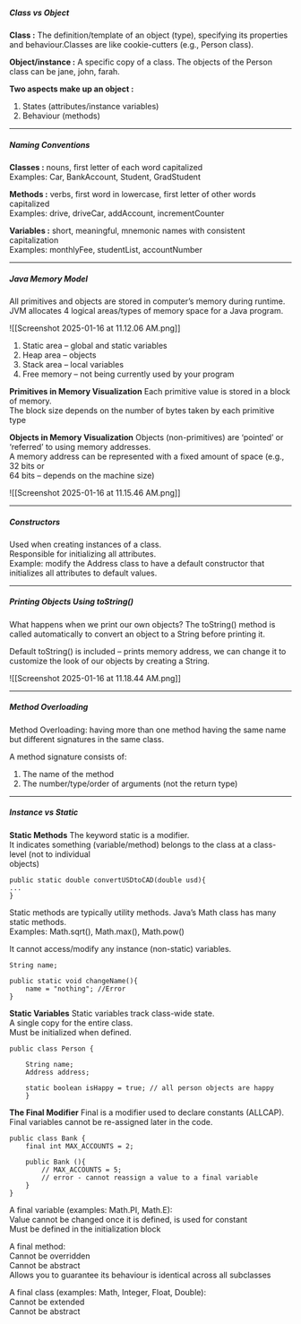 ##### Class vs Object

**Class :**
	The definition/template of an object (type),  specifying its properties and behaviour.Classes are like cookie-cutters (e.g., Person class).

**Object/instance :** 
	A specific copy of a class. The objects of the Person class can be jane, john, farah.


**Two aspects make up an object :**  
1. States (attributes/instance variables)  
2. Behaviour (methods)


---
##### Naming Conventions

**Classes :** nouns, first letter of each word capitalized  
	Examples: Car, BankAccount, Student, GradStudent  

**Methods :** verbs, first word in lowercase, first letter of other words capitalized  
	Examples: drive, driveCar, addAccount, incrementCounter  

**Variables :** short, meaningful, mnemonic names with consistent capitalization  
	Examples: monthlyFee, studentList, accountNumber


---
##### Java Memory Model
All primitives and objects are stored in computer’s memory during runtime.  
JVM allocates 4 logical areas/types of memory space for a Java program.

![[Screenshot 2025-01-16 at 11.12.06 AM.png]]

1. Static area – global and static variables  
2. Heap area – objects  
3. Stack area – local variables  
4. Free memory – not being currently used by your program

**Primitives in Memory Visualization**
Each primitive value is stored in a block of memory.  
The block size depends on the number of bytes taken by each primitive type

**Objects in Memory Visualization**
Objects (non-primitives) are ‘pointed’ or ‘referred’ to using memory addresses.  
A memory address can be represented with a fixed amount of space (e.g., 32 bits or  
64 bits – depends on the machine size)

![[Screenshot 2025-01-16 at 11.15.46 AM.png]]


---
##### Constructors

Used when creating instances of a class.  
Responsible for initializing all attributes.  
	Example: modify the Address class to have a default constructor that initializes all attributes to default values.


---
##### Printing Objects Using toString()

What happens when we print our own objects? The toString() method is called automatically to convert an object to a String before printing it.  

Default toString() is included – prints memory address, we can change it to customize the look of our objects by creating a String.

![[Screenshot 2025-01-16 at 11.18.44 AM.png]]


---
##### Method Overloading

Method Overloading: having more than one method having the same name but different signatures in the same class.

A method signature consists of:  
1. The name of the method  
2. The number/type/order of arguments (not the return type)


---
##### Instance vs Static

**Static Methods**
The keyword static is a modifier.  
It indicates something (variable/method) belongs to the class at a class-level (not to individual  
objects)  

```
public static double convertUSDtoCAD(double usd){  
...  
}
```

Static methods are typically utility methods. Java’s Math class has many static methods.  
	Examples: Math.sqrt(), Math.max(), Math.pow()

It cannot access/modify any instance (non-static) variables.  

```
String name;  

public static void changeName(){  
	name = "nothing"; //Error  
}
```


**Static Variables**
Static variables track class-wide state.  
A single copy for the entire class.  
Must be initialized when defined.  

```
public class Person { 

	String name;  
	Address address;  
	
	static boolean isHappy = true; // all person objects are happy  
	}
```


**The Final Modifier**
Final is a modifier used to declare constants (ALLCAP).  
Final variables cannot be re-assigned later in the code.  

```
public class Bank {  
	final int MAX_ACCOUNTS = 2;
	  
	public Bank (){  
		// MAX_ACCOUNTS = 5;  
		// error - cannot reassign a value to a final variable  
	}  
}
```

A final variable (examples: Math.PI, Math.E):  
	Value cannot be changed once it is defined, is used for constant  
	Must be defined in the initialization block  

A final method:  
	Cannot be overridden  
	Cannot be abstract  
	Allows you to guarantee its behaviour is identical across all subclasses  
	
A final class (examples: Math, Integer, Float, Double):  
	Cannot be extended  
	Cannot be abstract


